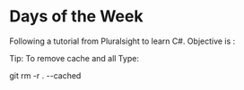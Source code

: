 # Days of the Week

Following a tutorial from Pluralsight to learn C#. Objective is :



Tip: To remove cache and all Type:

git rm -r . --cached